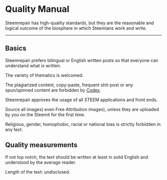 # Quality Manual

Steemrepair has high-quality standards, but they are the reasonable and logical outcome of the biosphere in which Steemians work and write.

-----

## Basics

Steemrepair prefers bilingual or English written posts so that everyone can understand what is written.

The variety of thematics is welcomed.

The  plagiarized content, copy-paste, frequent shit-post or any spun/spinned content are forbidden by [Codex](https://github.com/aschatria/steemrepair/blob/master/codex.md). 

Steemrepair approves the usage of all STEEM applications and front ends. 

Source all images( even Free Attribution images), unless they are uploaded by you on the Steemit for the first time.  

Religious, gender, homophobic, racial or national bias is strictly forbidden in any text. 


## Quality measurements 

If not top notch, the text should be written at least in solid English and understood by the average reader. 

Length of the text: undisclosed. 

